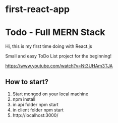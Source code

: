 # first-react-app

<h1>Todo - Full MERN Stack</h1>
<p>Hi, this is my first time doing with React.js</p>
<p>Small and easy ToDo List project for the beginning!</p>

https://www.youtube.com/watch?v=Nt3UHAm3TJA


<h2>How to start?</h2>
<ol>
  <li>Start mongod on your local machine</li>
  <li>npm install</li>
  <li>in api folder npm start</li>
  <li>in client folder npm start</li>
  <li>http://localhost:3000/</li>
</ol>
